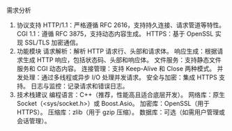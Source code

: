需求分析
1. 协议支持
HTTP/1.1：严格遵循 RFC 2616，支持持久连接、请求管道等特性。
CGI 1.1：遵循 RFC 3875，支持动态内容生成。
HTTPS：基于 OpenSSL 实现 SSL/TLS 加密通信。
2. 功能模块
请求解析：解析 HTTP 请求行、头部和请求体。
响应生成：根据请求生成 HTTP 响应，包括状态码、头部和响应体。
文件服务：支持静态文件服务和 CGI 动态内容。
连接管理：支持 Keep-Alive 和 Close 两种模式。
并发处理：通过多线程或异步 I/O 处理并发请求。
安全与加密：集成 HTTPS 支持。
日志与监控：记录请求和错误日志。
3. 技术栈建议
编程语言：C++（推荐，性能高且适合底层开发）。
网络库：原生 Socket（<sys/socket.h>）或 Boost.Asio。
加密库：OpenSSL（用于 HTTPS）。
压缩库：zlib（用于 gzip 压缩）。
数据库：可选（如需用户管理或会话管理）。